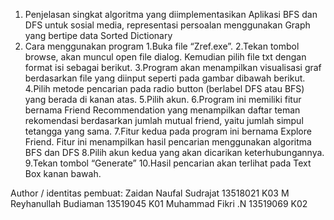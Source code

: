 1. Penjelasan singkat algoritma yang diimplementasikan 
   Aplikasi BFS dan DFS untuk sosial media, representasi persoalan menggunakan Graph yang bertipe data Sorted Dictionary 
2. Cara menggunakan program
  1.Buka file “Zref.exe”.
  2.Tekan tombol browse, akan muncul open file dialog. Kemudian pilih file txt dengan format isi sebagai berikut.
  3.Program akan menampilkan visualisasi graf berdasarkan file yang diinput seperti pada gambar dibawah berikut.
  4.Pilih metode pencarian pada radio button (berlabel DFS atau BFS) yang berada di kanan atas.
  5.Pilih akun. 
  6.Program ini memiliki fitur bernama Friend Recommendation yang menampilkan daftar teman rekomendasi berdasarkan jumlah mutual friend, yaitu jumlah simpul tetangga yang sama.
  7.Fitur kedua pada program ini bernama Explore Friend. Fitur ini menampilkan hasil pencarian menggunakan algoritma BFS dan DFS
  8.Pilih akun kedua yang akan dicarikan keterhubungannya.
  9.Tekan tombol “Generate”
  10.Hasil pencarian akan terlihat pada Text Box kanan bawah.

Author / identitas pembuat:
Zaidan Naufal Sudrajat	 	13518021 K03
M  Reyhanullah Budiaman    	13519045 K01
Muhammad Fikri .N	        13519069 K02

